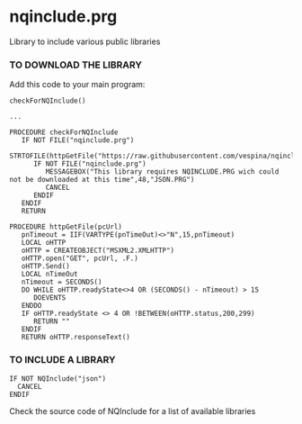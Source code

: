 # nqinclude.prg
Library to include various public libraries


### TO DOWNLOAD THE LIBRARY

Add this code to your main program:


    checkForNQInclude()

    ...
    
    PROCEDURE checkForNQInclude
       IF NOT FILE("nqinclude.prg")
          STRTOFILE(httpGetFile("https://raw.githubusercontent.com/vespina/nqinclude/main/nqinclude.prg"),"nqinclude.prg")
          IF NOT FILE("nqinclude.prg")
             MESSAGEBOX("This library requires NQINCLUDE.PRG wich could not be downloaded at this time",48,"JSON.PRG")
             CANCEL
          ENDIF
       ENDIF
       RETURN
	
    PROCEDURE httpGetFile(pcUrl)
       pnTimeout = IIF(VARTYPE(pnTimeOut)<>"N",15,pnTimeout) 	
       LOCAL oHTTP
       oHTTP = CREATEOBJECT("MSXML2.XMLHTTP")
       oHTTP.open("GET", pcUrl, .F.)
       oHTTP.Send()
       LOCAL nTimeOut
       nTimeout = SECONDS()
       DO WHILE oHTTP.readyState<>4 OR (SECONDS() - nTimeout) > 15
          DOEVENTS
       ENDDO
       IF oHTTP.readyState <> 4 OR !BETWEEN(oHTTP.status,200,299)
          RETURN ""
       ENDIF 
       RETURN oHTTP.responseText()

    
### TO INCLUDE A LIBRARY

    IF NOT NQInclude("json")
      CANCEL
    ENDIF
    
    
Check the source code of NQInclude for a list of available libraries
